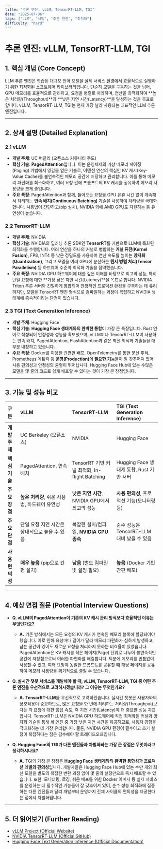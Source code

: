 ```yaml
---
title: "추론 엔진: vLLM, TensorRT-LLM, TGI"
date: "2025-07-06"
tags: ["LLM", "서빙", "추론 엔진", "최적화"]
difficulty: "hard"
---
```


# 추론 엔진: vLLM, TensorRT-LLM, TGI

## 1. 핵심 개념 (Core Concept)

LLM 추론 엔진은 학습된 대규모 언어 모델을 실제 서비스 환경에서 효율적으로 실행하기 위한 최적화된 소프트웨어 라이브러리입니다. 단순히 모델을 구동하는 것을 넘어, GPU 메모리를 효율적으로 관리하고, 요청을 병렬로 처리하며, 연산을 최적화하여 **높은 처리량(Throughput)**과 **낮은 지연 시간(Latency)**을 달성하는 것을 목표로 합니다. vLLM, TensorRT-LLM, TGI는 현재 가장 널리 사용되는 대표적인 LLM 추론 엔진입니다.

---

## 2. 상세 설명 (Detailed Explanation)

### 2.1 vLLM

*   **개발 주체**: UC 버클리 (오픈소스 커뮤니티 주도)
*   **핵심 기술**: **PagedAttention**입니다. 이는 운영체제의 가상 메모리 페이징(Paging) 기법에서 영감을 얻은 기술로, 어텐션 연산의 핵심인 KV 캐시(Key-Value Cache)를 불연속적인 메모리 공간에 저장하고 관리합니다. 이를 통해 메모리 파편화를 최소화하고, 여러 요청 간에 프롬프트의 KV 캐시를 공유하여 메모리 사용량을 크게 줄입니다.
*   **주요 특징**: PagedAttention과 함께, 들어오는 요청을 GPU 유휴 시간 없이 계속해서 처리하는 **연속 배치(Continuous Batching)** 기술을 사용하여 처리량을 극대화합니다. 사용법이 간단하고(pip 설치), NVIDIA 외에 AMD GPU도 지원하는 등 유연성이 높습니다.

### 2.2 TensorRT-LLM

*   **개발 주체**: NVIDIA
*   **핵심 기술**: NVIDIA의 딥러닝 추론 SDK인 **TensorRT**를 기반으로 LLM에 특화된 최적화를 수행합니다. 여러 연산을 하나의 커널로 병합하는 **커널 퓨전(Kernel Fusion)**, FP8, INT4 등 낮은 정밀도를 사용하여 연산 속도를 높이는 **양자화(Quantization)**, 그리고 모델을 여러 GPU에 분산하는 **텐서 병렬 처리(Tensor Parallelism)** 등 하드웨어 수준의 최적화 기술을 집약했습니다.
*   **주요 특징**: NVIDIA GPU 하드웨어에 대한 깊은 이해를 바탕으로 최고의 성능, 특히 단일 요청에 대한 **가장 낮은 지연 시간(Latency)**을 목표로 합니다. NVIDIA Triton 추론 서버와 긴밀하게 통합되어 안정적인 프로덕션 환경을 구축하는 데 유리하지만, 모델을 TensorRT 엔진 형식으로 컴파일하는 과정이 복잡하고 NVIDIA 생태계에 종속적이라는 단점이 있습니다.

### 2.3 TGI (Text Generation Inference)

*   **개발 주체**: Hugging Face
*   **핵심 기술**: **Hugging Face 생태계와의 완벽한 통합**이 가장 큰 특징입니다. Rust 언어로 작성되어 안정성과 성능을 확보했으며, vLLM이나 TensorRT-LLM이 사용하는 연속 배치, PagedAttention, FlashAttention과 같은 최신 최적화 기술들을 대부분 내장하고 있습니다.
*   **주요 특징**: Docker를 이용한 간편한 배포, OpenTelemetry를 통한 분산 추적, Prometheus 메트릭 등 **운영(Production)에 필요한 기능**들이 잘 갖추어져 있어 사용 편의성과 안정성의 균형이 뛰어납니다. Hugging Face Hub에 있는 수많은 모델을 몇 줄의 코드로 쉽게 배포할 수 있다는 것이 가장 큰 장점입니다.

---

## 3. 기능 및 성능 비교

| 구분 | vLLM | TensorRT-LLM | TGI (Text Generation Inference) |
| :--- | :--- | :--- | :--- |
| **개발 주체** | UC Berkeley (오픈소스) | NVIDIA | Hugging Face |
| **핵심 기술** | PagedAttention, 연속 배치 | TensorRT 기반 커널 최적화, In-flight Batching | Hugging Face 생태계 통합, Rust 기반 서버 |
| **주요 장점** | **높은 처리량**, 쉬운 사용법, 하드웨어 유연성 | **낮은 지연 시간**, NVIDIA GPU에서 최고의 성능 | **사용 편의성**, 프로덕션 기능(모니터링 등) |
| **주요 단점** | 단일 요청 지연 시간은 상대적으로 높을 수 있음 | 복잡한 설치/컴파일, **NVIDIA GPU 종속** | 순수 성능은 TensorRT-LLM 대비 낮을 수 있음 |
| **사용 편의성** | **매우 높음** (pip으로 간편 설치) | **낮음** (별도 컴파일 및 설정 필요) | **높음** (Docker 기반 간편 배포) |

---

## 4. 예상 면접 질문 (Potential Interview Questions)

*   **Q. vLLM의 PagedAttention이 기존의 KV 캐시 관리 방식보다 효율적인 이유는 무엇인가요?**
    *   **A.** 기존 방식에서는 모든 요청의 KV 캐시가 연속된 메모리 블록에 할당되어야 했습니다. 이로 인해 요청마다 길이가 달라 메모리 파편화가 심하게 발생하고, 남는 공간이 있어도 새로운 요청을 처리하지 못하는 비효율이 있었습니다. PagedAttention은 KV 캐시를 작은 페이지(Page) 단위로 나누어 불연속적인 공간에 저장함으로써 이러한 파편화를 해결합니다. 덕분에 메모리를 빈틈없이 사용할 수 있고, 여러 요청이 동일한 프롬프트를 공유할 때 해당 페이지를 공유하여 메모리 사용량을 획기적으로 줄일 수 있습니다.

*   **Q. 실시간 챗봇 서비스를 개발해야 할 때, vLLM, TensorRT-LLM, TGI 중 어떤 추론 엔진을 우선적으로 고려하시겠습니까? 그 이유는 무엇인가요?**
    *   **A.** **TensorRT-LLM**을 우선적으로 고려하겠습니다. 실시간 챗봇은 사용자와의 상호작용이 중요하므로, 많은 요청을 한 번에 처리하는 처리량(Throughput)보다는 각 요청에 대한 응답 속도, 즉 지연 시간(Latency)이 더 중요한 성능 지표입니다. TensorRT-LLM은 NVIDIA GPU 하드웨어에 직접 최적화된 커널과 양자화 기술을 통해 세 엔진 중 가장 낮은 지연 시간을 제공하므로, 사용자 경험을 극대화하는 데 가장 유리합니다. 물론, NVIDIA GPU 환경이 필수이고 초기 설정이 복잡하다는 점은 감수해야 할 트레이드오프입니다.

*   **Q. Hugging Face의 TGI가 다른 엔진들과 차별화되는 가장 큰 장점은 무엇이라고 생각하시나요?**
    *   **A.** TGI의 가장 큰 장점은 **Hugging Face 생태계와의 완벽한 통합성과 프로덕션 레벨의 편의성**입니다. 개발자들은 Hugging Face Hub에 있는 수만 개의 최신 모델을 별도의 복잡한 변환 과정 없이 몇 줄의 설정만으로 즉시 배포할 수 있습니다. 또한, 모니터링, 로깅, 쉬운 배포를 위한 Docker 이미지 등 실제 서비스를 운영하는 데 필수적인 기능들이 잘 갖추어져 있어, 순수 성능 최적화에 집중하는 다른 엔진들과 달리 개발부터 운영까지 전체 사이클의 편의성을 제공한다는 점에서 차별화됩니다.

---

## 5. 더 읽어보기 (Further Reading)

*   [vLLM Project (Official Website)](https://vllm.ai/)
*   [NVIDIA TensorRT-LLM (Official GitHub)](https://github.com/NVIDIA/TensorRT-LLM)
*   [Hugging Face Text Generation Inference (Official Documentation)](https://huggingface.co/docs/text-generation-inference/index)